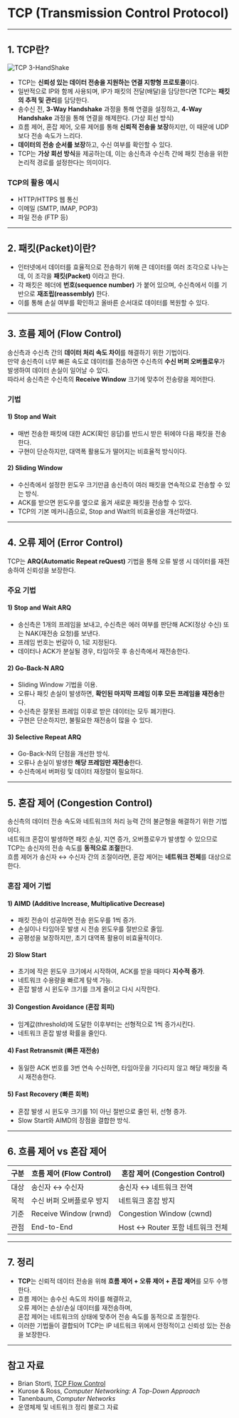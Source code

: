 # TCP (Transmission Control Protocol)

---

## 1. TCP란?

![TCP 3-HandShake](https://blog.kakaocdn.net/dna/b1zE1m/btsHnq3Mtq0/AAAAAAAAAAAAAAAAAAAAAHPLr31WQY7fga0pStAi-2ZDeOBAu0Qwk2iHUwUovndf/img.png?credential=yqXZFxpELC7KVnFOS48ylbz2pIh7yKj8&expires=1761922799&allow_ip=&allow_referer=&signature=wOxCJPUpoFIDdH%2FiVI7VGcLyK8w%3D)

- TCP는 **신뢰성 있는 데이터 전송을 지원하는 연결 지향형 프로토콜**이다.
- 일반적으로 IP와 함께 사용되며, IP가 패킷의 전달(배달)을 담당한다면 TCP는 **패킷의 추적 및 관리**를 담당한다.
- 송수신 전, **3-Way Handshake** 과정을 통해 연결을 설정하고, **4-Way Handshake** 과정을 통해 연결을 해제한다. (가상 회선 방식)
- 흐름 제어, 혼잡 제어, 오류 제어를 통해 **신뢰적 전송을 보장**하지만, 이 때문에 UDP보다 전송 속도가 느리다.
- **데이터의 전송 순서를 보장**하고, 수신 여부를 확인할 수 있다.
- TCP는 **가상 회선 방식**을 제공하는데, 이는 송신측과 수신측 간에 패킷 전송을 위한 논리적 경로를 설정한다는 의미이다.

### TCP의 활용 예시
- HTTP/HTTPS 웹 통신
- 이메일 (SMTP, IMAP, POP3)
- 파일 전송 (FTP 등)

---

## 2. 패킷(Packet)이란?

- 인터넷에서 데이터를 효율적으로 전송하기 위해 큰 데이터를 여러 조각으로 나누는데, 이 조각을 **패킷(Packet)** 이라고 한다.
- 각 패킷은 헤더에 **번호(sequence number)** 가 붙어 있으며, 수신측에서 이를 기반으로 **재조립(reassembly)** 한다.
- 이를 통해 손실 여부를 확인하고 올바른 순서대로 데이터를 복원할 수 있다.

---

## 3. 흐름 제어 (Flow Control)

송신측과 수신측 간의 **데이터 처리 속도 차이**를 해결하기 위한 기법이다.  
만약 송신측이 너무 빠른 속도로 데이터를 전송하면 수신측의 **수신 버퍼 오버플로우**가 발생하여 데이터 손실이 일어날 수 있다.  
따라서 송신측은 수신측의 **Receive Window** 크기에 맞추어 전송량을 제어한다.

### 기법

#### 1) Stop and Wait
- 매번 전송한 패킷에 대한 ACK(확인 응답)를 반드시 받은 뒤에야 다음 패킷을 전송한다.
- 구현이 단순하지만, 대역폭 활용도가 떨어지는 비효율적 방식이다.

#### 2) Sliding Window
- 수신측에서 설정한 윈도우 크기만큼 송신측이 여러 패킷을 연속적으로 전송할 수 있는 방식.
- ACK를 받으면 윈도우를 옆으로 옮겨 새로운 패킷을 전송할 수 있다.
- TCP의 기본 메커니즘으로, Stop and Wait의 비효율성을 개선하였다.

---

## 4. 오류 제어 (Error Control)

TCP는 **ARQ(Automatic Repeat reQuest)** 기법을 통해 오류 발생 시 데이터를 재전송하여 신뢰성을 보장한다.

### 주요 기법

#### 1) Stop and Wait ARQ
- 송신측은 1개의 프레임을 보내고, 수신측은 에러 여부를 판단해 ACK(정상 수신) 또는 NAK(재전송 요청)를 보낸다.
- 프레임 번호는 번갈아 0, 1로 지정된다.
- 데이터나 ACK가 분실될 경우, 타임아웃 후 송신측에서 재전송한다.

#### 2) Go-Back-N ARQ
- Sliding Window 기법을 이용.
- 오류나 패킷 손실이 발생하면, **확인된 마지막 프레임 이후 모든 프레임을 재전송**한다.
- 수신측은 잘못된 프레임 이후로 받은 데이터는 모두 폐기한다.
- 구현은 단순하지만, 불필요한 재전송이 많을 수 있다.

#### 3) Selective Repeat ARQ
- Go-Back-N의 단점을 개선한 방식.
- 오류나 손실이 발생한 **해당 프레임만 재전송**한다.
- 수신측에서 버퍼링 및 데이터 재정렬이 필요하다.

---

## 5. 혼잡 제어 (Congestion Control)

송신측의 데이터 전송 속도와 네트워크의 처리 능력 간의 불균형을 해결하기 위한 기법이다.  
네트워크 혼잡이 발생하면 패킷 손실, 지연 증가, 오버플로우가 발생할 수 있으므로 TCP는 송신자의 전송 속도를 **동적으로 조절**한다.  
흐름 제어가 송신자 ↔ 수신자 간의 조절이라면, 혼잡 제어는 **네트워크 전체**를 대상으로 한다.

### 혼잡 제어 기법

#### 1) AIMD (Additive Increase, Multiplicative Decrease)
- 패킷 전송이 성공하면 전송 윈도우를 1씩 증가.
- 손실이나 타임아웃 발생 시 전송 윈도우를 절반으로 줄임.
- 공평성을 보장하지만, 초기 대역폭 활용이 비효율적이다.

#### 2) Slow Start
- 초기에 작은 윈도우 크기에서 시작하여, ACK를 받을 때마다 **지수적 증가**.
- 네트워크 수용량을 빠르게 탐색 가능.
- 혼잡 발생 시 윈도우 크기를 크게 줄이고 다시 시작한다.

#### 3) Congestion Avoidance (혼잡 회피)
- 임계값(threshold)에 도달한 이후부터는 선형적으로 1씩 증가시킨다.
- 네트워크 혼잡 발생 확률을 줄인다.

#### 4) Fast Retransmit (빠른 재전송)
- 동일한 ACK 번호를 3번 연속 수신하면, 타임아웃을 기다리지 않고 해당 패킷을 즉시 재전송한다.

#### 5) Fast Recovery (빠른 회복)
- 혼잡 발생 시 윈도우 크기를 1이 아닌 절반으로 줄인 뒤, 선형 증가.
- Slow Start와 AIMD의 장점을 결합한 방식.

---

## 6. 흐름 제어 vs 혼잡 제어

| 구분 | 흐름 제어 (Flow Control) | 혼잡 제어 (Congestion Control) |
|------|--------------------------|--------------------------------|
| 대상 | 송신자 ↔ 수신자 | 송신자 ↔ 네트워크 전역 |
| 목적 | 수신 버퍼 오버플로우 방지 | 네트워크 혼잡 방지 |
| 기준 | Receive Window (rwnd) | Congestion Window (cwnd) |
| 관점 | End-to-End | Host ↔ Router 포함 네트워크 전체 |

---

## 7. 정리

- **TCP**는 신뢰적 데이터 전송을 위해 **흐름 제어 + 오류 제어 + 혼잡 제어**를 모두 수행한다.
- 흐름 제어는 송수신 속도의 차이를 해결하고,  
  오류 제어는 손상/손실 데이터를 재전송하며,  
  혼잡 제어는 네트워크의 상태에 맞추어 전송 속도를 동적으로 조절한다.
- 이러한 기법들이 결합되어 TCP는 IP 네트워크 위에서 안정적이고 신뢰성 있는 전송을 보장한다.

---

## 참고 자료

- Brian Storti, [TCP Flow Control](https://www.brianstorti.com/tcp-flow-control/)  
- Kurose & Ross, *Computer Networking: A Top-Down Approach*  
- Tanenbaum, *Computer Networks*  
- 운영체제 및 네트워크 정리 블로그 자료

